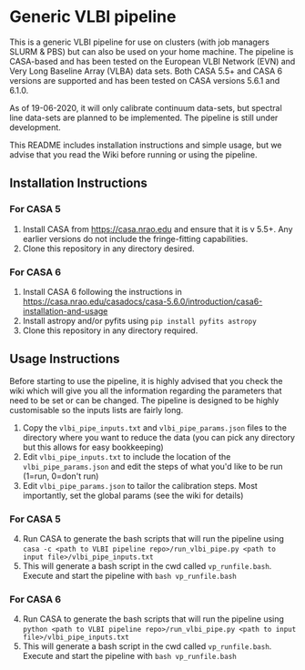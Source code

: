 # Generic VLBI pipeline

This is a generic VLBI pipeline for use on clusters (with job managers SLURM & PBS) but can also be used on your home machine. The pipeline is CASA-based and has been tested on the European VLBI Network (EVN) and Very Long Baseline Array (VLBA) data sets. Both CASA 5.5+ and CASA 6 versions are supported and has been tested on CASA versions 5.6.1 and 6.1.0.

As of 19-06-2020, it will only calibrate continuum data-sets, but spectral line data-sets are planned to be implemented. The pipeline is still under development.

This README includes installation instructions and simple usage, but we advise that you read the Wiki before running or using the pipeline.

## Installation Instructions
### For CASA 5
1. Install CASA from <https://casa.nrao.edu> and ensure that it is v 5.5+. Any earlier versions do not include the fringe-fitting capabilities.
2. Clone this repository in any directory desired. 

### For CASA 6
1. Install CASA 6 following the instructions in <https://casa.nrao.edu/casadocs/casa-5.6.0/introduction/casa6-installation-and-usage>
2. Install astropy and/or pyfits using `pip install pyfits astropy`
3. Clone this repository in any directory required.

## Usage Instructions
Before starting to use the pipeline, it is highly advised that you check the wiki which will give you all the information regarding the parameters that need to be set or can be changed. The pipeline is designed to be highly customisable so the inputs lists are fairly long. 

1. Copy the `vlbi_pipe_inputs.txt` and `vlbi_pipe_params.json` files to the directory where you want to reduce the data (you can pick any directory but this allows for easy bookkeeping)
2. Edit `vlbi_pipe_inputs.txt` to include the location of the `vlbi_pipe_params.json` and edit the steps of what you'd like to be run (1=run, 0=don't run)
3. Edit `vlbi_pipe_params.json` to tailor the calibration steps. Most importantly, set the global params (see the wiki for details)

### For CASA 5
4. Run CASA to generate the bash scripts that will run the pipeline using `casa -c <path to VLBI pipeline repo>/run_vlbi_pipe.py <path to input file>/vlbi_pipe_inputs.txt`
5. This will generate a bash script in the cwd called `vp_runfile.bash`. Execute and start the pipeline with `bash vp_runfile.bash`

### For CASA 6
4. Run CASA to generate the bash scripts that will run the pipeline using `python <path to VLBI pipeline repo>/run_vlbi_pipe.py <path to input file>/vlbi_pipe_inputs.txt`
5. This will generate a bash script in the cwd called `vp_runfile.bash`. Execute and start the pipeline with `bash vp_runfile.bash`



